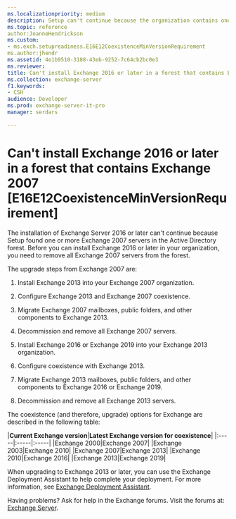 ```yaml
---
ms.localizationpriority: medium
description: Setup can't continue because the organization contains one or more Exchange 2007 servers.
ms.topic: reference
author:JoanneHendrickson
ms.custom:
- ms.exch.setupreadiness.E16E12CoexistenceMinVersionRequirement
ms.author:jhendr
ms.assetid: 4e1b9510-3188-43eb-9252-7c64cb2bc0e3
ms.reviewer: 
title: Can't install Exchange 2016 or later in a forest that contains Exchange 2007 [E16E12CoexistenceMinVersionRequirement]
ms.collection: exchange-server
f1.keywords:
- CSH
audience: Developer
ms.prod: exchange-server-it-pro
manager: serdars

---
```


# Can't install Exchange 2016 or later in a forest that contains Exchange 2007 [E16E12CoexistenceMinVersionRequirement]

The installation of Exchange Server 2016 or later can't continue because Setup found one or more Exchange 2007 servers in the Active Directory forest. Before you can install Exchange 2016 or later in your organization, you need to remove all Exchange 2007 servers from the forest.

The upgrade steps from Exchange 2007 are:

1. Install Exchange 2013 into your Exchange 2007 organization.

2. Configure Exchange 2013 and Exchange 2007 coexistence.

3. Migrate Exchange 2007 mailboxes, public folders, and other components to Exchange 2013.

4. Decommission and remove all Exchange 2007 servers.

5. Install Exchange 2016 or Exchange 2019 into your Exchange 2013 organization.

6. Configure coexistence with Exchange 2013.

7. Migrate Exchange 2013 mailboxes, public folders, and other components to Exchange 2016 or Exchange 2019.

8. Decommission and remove all Exchange 2013 servers.

The coexistence (and therefore, upgrade) options for Exchange are described in the following table:

|**Current Exchange version**|**Latest Exchange version for coexistence**|
|:-----|:-----|:-----|
|Exchange 2000|Exchange 2007|
|Exchange 2003|Exchange 2010|
|Exchange 2007|Exchange 2013|
|Exchange 2010|Exchange 2016|
|Exchange 2013|Exchange 2019|

When upgrading to Exchange 2013 or later, you can use the Exchange Deployment Assistant to help complete your deployment. For more information, see [Exchange Deployment Assistant](https://assistants.microsoft.com/).

Having problems? Ask for help in the Exchange forums. Visit the forums at: [Exchange Server](https://social.technet.microsoft.com/forums/office/home?category=exchangeserver).
